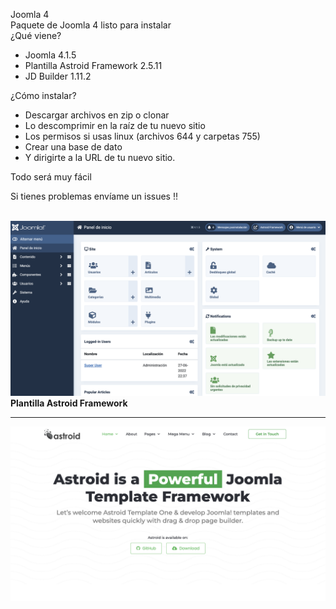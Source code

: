 Joomla 4
<br>
Paquete de Joomla 4 listo para instalar<br>
¿Qué viene?
<br>
- Joomla 4.1.5<br>
- Plantilla Astroid Framework 2.5.11<br>
- JD Builder 1.11.2<br>

¿Cómo instalar?<br>
- Descargar archivos en zip o clonar<br>
- Lo descomprimir en la raíz de tu nuevo sitio<br>
- Los permisos si usas linux (archivos 644 y carpetas 755)<br>
- Crear una base de dato<br>
- Y dirigirte a la URL de tu nuevo sitio.<br>

Todo será muy fácil<br>

Si tienes problemas envíame un issues !!

<br>
<img src="https://raw.githubusercontent.com/freddysein/Joomla4/master/joomla4.png" alt="Joomla 4" width="1000" height="auto">
<br>
<b>Plantilla Astroid Framework</b>
<hr>
<img src="https://raw.githubusercontent.com/freddysein/Joomla4/master/astroid.png" alt="Joomla 4" width="1000" height="auto">
<br>
